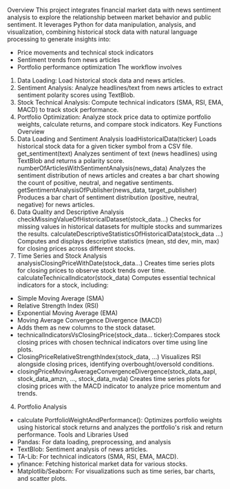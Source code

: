 Overview
This project integrates financial market data with news sentiment analysis to explore the relationship between market behavior and public sentiment. It leverages Python for data manipulation, analysis, and visualization, combining historical stock data with natural language processing to generate insights into:
* Price movements and technical stock indicators
* Sentiment trends from news articles
* Portfolio performance optimization
The workflow involves
1. Data Loading: Load historical stock data and news articles.
2. Sentiment Analysis: Analyze headlines/text from news articles to extract sentiment polarity scores using TextBlob.
3. Stock Technical Analysis: Compute technical indicators (SMA, RSI, EMA, MACD) to track stock performance.
4. Portfolio Optimization: Analyze stock price data to optimize portfolio weights, calculate returns, and compare stock indicators.
Key Functions Overview
1. Data Loading and Sentiment Analysis
loadHistoricalData(ticker)
Loads historical stock data for a given ticker symbol from a CSV file.
get_sentiment(text)
Analyzes sentiment of text (news headlines) using TextBlob and returns a polarity score.
numberOfArticlesWithSentimentAnalysis(news_data)
Analyzes the sentiment distribution of news articles and creates a bar chart showing the count of positive, neutral, and negative sentiments.
getSentimentAnalysisOfPublisher(news_data, target_publisher)
Produces a bar chart of sentiment distribution (positive, neutral, negative) for news articles.
2. Data Quality and Descriptive Analysis
checkMissingValueOfHistoricalDataset(stock_data...)
Checks for missing values in historical datasets for multiple stocks and summarizes the results.
calculateDescriptiveStatisticsOfHistoricalData(stock_data ...)
Computes and displays descriptive statistics (mean, std dev, min, max) for closing prices across different stocks.
3. Time Series and Stock Analysis
analysisClosingPriceWithDate(stock_data...)
Creates time series plots for closing prices to observe stock trends over time.
calculateTechnicalIndicator(stock_data)
Computes essential technical indicators for a stock, including:
* Simple Moving Average (SMA)
* Relative Strength Index (RSI)
* Exponential Moving Average (EMA)
* Moving Average Convergence Divergence (MACD)
* Adds them as new columns to the stock dataset.
* technicalIndicatorsVsClosingPrice(stock_data... ticker):Compares stock closing prices with chosen technical indicators over time using line plots.
* ClosingPriceRelativeStrengthIndex(stock_data, ...) Visualizes RSI alongside closing prices, identifying overbought/oversold conditions.
* closingPriceMovingAverageConvergenceDivergence(stock_data_aapl, stock_data_amzn, ..., stock_data_nvda) Creates time series plots for closing prices with the MACD indicator to analyze price momentum and trends.
4. Portfolio Analysis
* calculate PortfolioWeightAndPerformance(): Optimizes portfolio weights using historical stock returns and analyzes the portfolio's risk and return performance.
Tools and Libraries Used
* Pandas: For data loading, preprocessing, and analysis
* TextBlob: Sentiment analysis of news articles.
* TA-Lib: For technical indicators (SMA, RSI, EMA, MACD).
* yfinance: Fetching historical market data for various stocks.
* Matplotlib/Seaborn: For visualizations such as time series, bar charts, and scatter plots.
